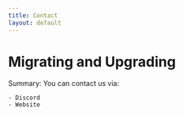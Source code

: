 ```yaml
---
title: Contact
layout: default
---
```


# Migrating and Upgrading

Summary:
    You can contact us via:

    - Discord
    - Website